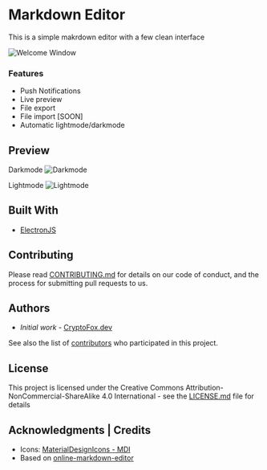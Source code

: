 # Markdown Editor

This is a simple makrdown editor with a few clean interface

![Welcome Window](https://raw.githubusercontent.com/CryptoFoxDev/MarkdownEditor/master/assets/img/preview/welcome-screen.png)

### Features

 - Push Notifications
 - Live preview
 - File export
 - File import [SOON]
 - Automatic lightmode/darkmode

## Preview

Darkmode
![Darkmode](https://raw.githubusercontent.com/CryptoFoxDev/MarkdownEditor/master/assets/img/preview/dark.png)

Lightmode
![Lightmode](https://raw.githubusercontent.com/CryptoFoxDev/MarkdownEditor/master/assets/img/preview/light.png)

## Built With

* [ElectronJS](https://www.electronjs.org/)

## Contributing

Please read [CONTRIBUTING.md](CONTRIBUTING.md) for details on our code of conduct, and the process for submitting pull requests to us.


## Authors

* *Initial work* - [CryptoFox.dev](https://github.com/cryptofoxdev)

See also the list of [contributors](https://github.com/your/project/contributors) who participated in this project.

## License

This project is licensed under the Creative Commons Attribution-NonCommercial-ShareAlike 4.0 International - see the [LICENSE.md](LICENSE.md) file for details

## Acknowledgments | Credits 

* Icons: [MaterialDesignIcons - MDI](https://materialdesignicons.com/)
* Based on [online-markdown-editor](https://github.com/slhck/online-markdown-editor)
